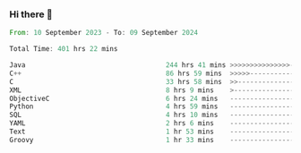 ### Hi there 👋

<!--
**luoxuanzao/luoxuanzao** is a ✨ _special_ ✨ repository because its `README.md` (this file) appears on your GitHub profile.

Here are some ideas to get you started:

- 🔭 I’m currently working on ...
- 🌱 I’m currently learning ...
- 👯 I’m looking to collaborate on ...
- 🤔 I’m looking for help with ...
- 💬 Ask me about ...
- 📫 How to reach me: ...
- 😄 Pronouns: ...
- ⚡ Fun fact: ...
-->

<!--START_SECTION:waka-->

```rust
From: 10 September 2023 - To: 09 September 2024

Total Time: 401 hrs 22 mins

Java                                   244 hrs 41 mins >>>>>>>>>>>>>>>----------   60.94 %
C++                                    86 hrs 59 mins  >>>>>--------------------   21.67 %
C                                      33 hrs 58 mins  >>-----------------------   08.46 %
XML                                    8 hrs 9 mins    >------------------------   02.03 %
ObjectiveC                             6 hrs 24 mins   -------------------------   01.60 %
Python                                 4 hrs 59 mins   -------------------------   01.24 %
SQL                                    4 hrs 10 mins   -------------------------   01.04 %
YAML                                   2 hrs 6 mins    -------------------------   00.52 %
Text                                   1 hr 53 mins    -------------------------   00.47 %
Groovy                                 1 hr 33 mins    -------------------------   00.39 %
```

<!--END_SECTION:waka-->